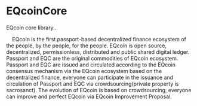 # EQcoinCore
EQcoin core library...
<p>
&nbsp;&nbsp;&nbsp;&nbsp;EQcoin is the first passport-based decentralized finance ecosystem of the people, by the people, for the people. EQcoin is open source, decentralized, permissionless, distributed and public shared digital ledger. Passport and EQC are the original commodities of EQcoin ecosystem. Passport and EQC are issued and circulated according to the EQcoin consensus mechanism via the EQcoin ecosystem based on the decentralized finance, everyone can participate in the issuance and circulation of Passport and EQC via crowdsourcing(private property is sacrosanct). The evolution of EQcoin is based on crowdsourcing, everyone can improve and perfect EQcoin via EQcoin Improvement Proposal.
<p>
